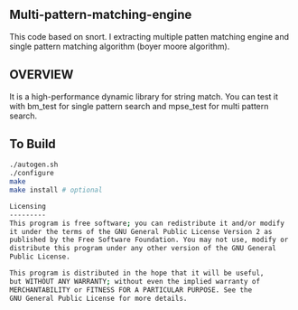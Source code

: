 Multi-pattern-matching-engine
----------

This code based on snort. I extracting multiple patten  matching engine and single pattern matching algorithm (boyer moore algorithm).


OVERVIEW
---------

It is  a high-performance  dynamic library for string match.
You can test it with bm_test for single pattern search  and mpse_test for multi pattern search.


To Build
---------------------

```bash
./autogen.sh
./configure
make
make install # optional

Licensing
---------
This program is free software; you can redistribute it and/or modify
it under the terms of the GNU General Public License Version 2 as
published by the Free Software Foundation. You may not use, modify or
distribute this program under any other version of the GNU General
Public License.

This program is distributed in the hope that it will be useful,
but WITHOUT ANY WARRANTY; without even the implied warranty of
MERCHANTABILITY or FITNESS FOR A PARTICULAR PURPOSE. See the
GNU General Public License for more details.
